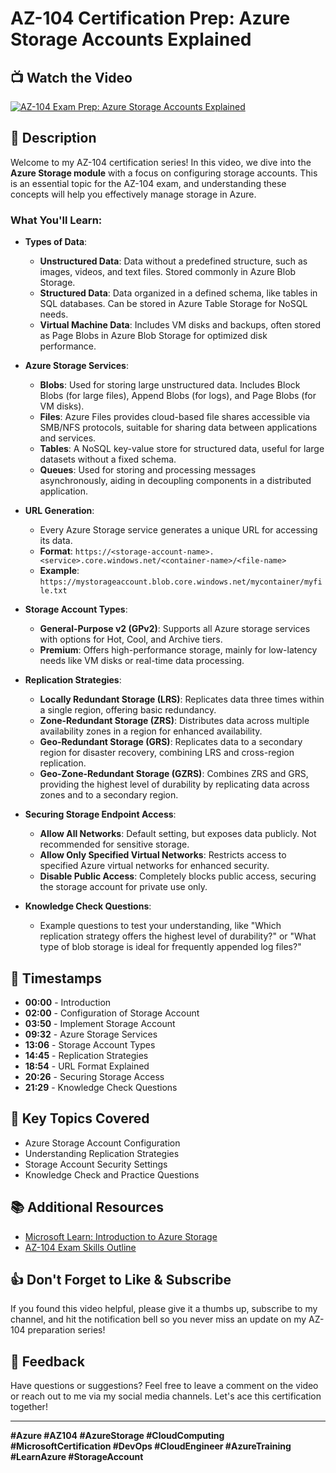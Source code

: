 # AZ-104 Certification Prep: Azure Storage Accounts Explained

## 📺 Watch the Video
[![AZ-104 Exam Prep: Azure Storage Accounts Explained](https://img.youtube.com/vi/YOUR_VIDEO_ID/maxresdefault.jpg)](https://youtu.be/hvdwIqQCJJ0?si=chJ0huPN2P3jiVxN)

## 📄 Description
Welcome to my AZ-104 certification series! In this video, we dive into the **Azure Storage module** with a focus on configuring storage accounts. This is an essential topic for the AZ-104 exam, and understanding these concepts will help you effectively manage storage in Azure.

### What You'll Learn:
- **Types of Data**:
  - **Unstructured Data**: Data without a predefined structure, such as images, videos, and text files. Stored commonly in Azure Blob Storage.
  - **Structured Data**: Data organized in a defined schema, like tables in SQL databases. Can be stored in Azure Table Storage for NoSQL needs.
  - **Virtual Machine Data**: Includes VM disks and backups, often stored as Page Blobs in Azure Blob Storage for optimized disk performance.

- **Azure Storage Services**:
  - **Blobs**: Used for storing large unstructured data. Includes Block Blobs (for large files), Append Blobs (for logs), and Page Blobs (for VM disks).
  - **Files**: Azure Files provides cloud-based file shares accessible via SMB/NFS protocols, suitable for sharing data between applications and services.
  - **Tables**: A NoSQL key-value store for structured data, useful for large datasets without a fixed schema.
  - **Queues**: Used for storing and processing messages asynchronously, aiding in decoupling components in a distributed application.

- **URL Generation**:
  - Every Azure Storage service generates a unique URL for accessing its data.
  - **Format**: `https://<storage-account-name>.<service>.core.windows.net/<container-name>/<file-name>`
  - **Example**: `https://mystorageaccount.blob.core.windows.net/mycontainer/myfile.txt`

- **Storage Account Types**:
  - **General-Purpose v2 (GPv2)**: Supports all Azure storage services with options for Hot, Cool, and Archive tiers.
  - **Premium**: Offers high-performance storage, mainly for low-latency needs like VM disks or real-time data processing.

- **Replication Strategies**:
  - **Locally Redundant Storage (LRS)**: Replicates data three times within a single region, offering basic redundancy.
  - **Zone-Redundant Storage (ZRS)**: Distributes data across multiple availability zones in a region for enhanced availability.
  - **Geo-Redundant Storage (GRS)**: Replicates data to a secondary region for disaster recovery, combining LRS and cross-region replication.
  - **Geo-Zone-Redundant Storage (GZRS)**: Combines ZRS and GRS, providing the highest level of durability by replicating data across zones and to a secondary region.

- **Securing Storage Endpoint Access**:
  - **Allow All Networks**: Default setting, but exposes data publicly. Not recommended for sensitive storage.
  - **Allow Only Specified Virtual Networks**: Restricts access to specified Azure virtual networks for enhanced security.
  - **Disable Public Access**: Completely blocks public access, securing the storage account for private use only.

- **Knowledge Check Questions**:
  - Example questions to test your understanding, like "Which replication strategy offers the highest level of durability?" or "What type of blob storage is ideal for frequently appended log files?"

## 📝 Timestamps
- **00:00** - Introduction
- **02:00** - Configuration of Storage Account
- **03:50** - Implement Storage Account
- **09:32** - Azure Storage Services
- **13:06** - Storage Account Types
- **14:45** - Replication Strategies
- **18:54** - URL Format Explained
- **20:26** - Securing Storage Access
- **21:29** - Knowledge Check Questions

## 📌 Key Topics Covered
- Azure Storage Account Configuration
- Understanding Replication Strategies
- Storage Account Security Settings
- Knowledge Check and Practice Questions

## 📚 Additional Resources
- [Microsoft Learn: Introduction to Azure Storage](https://learn.microsoft.com/en-us/training/modules/configure-storage-accounts/)
- [AZ-104 Exam Skills Outline](https://learn.microsoft.com/en-us/credentials/certifications/azure-administrator/?practice-assessment-type=certification)

<!-- ## 🤝 Connect with Me
- [GitHub](https://github.com/your-github-username)
- [LinkedIn](https://www.linkedin.com/in/your-linkedin-username)
- [YouTube Channel](https://www.youtube.com/channel/your-channel-id) -->

## 👍 Don't Forget to Like & Subscribe
If you found this video helpful, please give it a thumbs up, subscribe to my channel, and hit the notification bell so you never miss an update on my AZ-104 preparation series!

## 📢 Feedback
Have questions or suggestions? Feel free to leave a comment on the video or reach out to me via my social media channels. Let's ace this certification together!

---

**#Azure #AZ104 #AzureStorage #CloudComputing #MicrosoftCertification #DevOps #CloudEngineer #AzureTraining #LearnAzure #StorageAccount**


